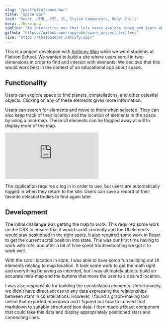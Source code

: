 ```yaml
---
slug: "/portfolio/space-bar"
title: "Space Bar"
tech: "React, HTML, CSS, JS, Styled Components, Ruby, Rails"
hero: ./hero.png
tagline: "An interactive map that lets users explore space and learn about planets and constellations."
github: "https://github.com/iangrubb/space_project_frontend"
live: "https://thespacebar.netlify.app/"
---
```


This is a project developed with [Anthony Wan](https://github.com/xMizu) while we were students at Flatiron School. We wanted to build a site where users scroll in two-dimensions in order to find and interact with elements. We decided that this would work best in the context of an educational app about space.


## Functionality

Users can explore space to find planets, constellations, and other celestial objects. Clicking on any of these elements gives more information.

Users can search for elements and move to them when selected. They can also keep track of their location and the location of elements in the space by using a mini-map. These UI elements can be toggled away at will to display more of the map.

<iframe src="https://player.vimeo.com/video/450948485" title="Space Bar User Interface" w="640" h="318" frameborder="0" allow="autoplay; fullscreen" allowfullscreen></iframe>

The application requires a log in in order to use, but users are automatically logged in when they return to the site. Users can save a record of their favorite celestial bodies to find again later.


## Development

The initial challenge was getting the map to work. This required some work on the CSS to ensure that it would scroll correctly and the UI elements would stay positioned in the right spots. It also required some work in React to get the current scroll position into state. This was our first time having to work with refs, and after a bit of time spent troubleshooting we got it to work well.

With the scroll location in state, I was able to have some fun building out UI elements relating to map location. It took some work to get the math right and everything behaving as intended, but I was ultimately able to build an accurate mini-map and the buttons that move the user to a desired location.

I was also responsible for building the constellation elements. Unfortunately, we didn't have direct access to any data expressing the relationships between stars in constellations. However, I found a graph-making tool online that exported markdown and I figured out how to convert that markdown to suitably structured json data. I then made a React component that could take this data and display appropriately positioned stars and connecting lines.